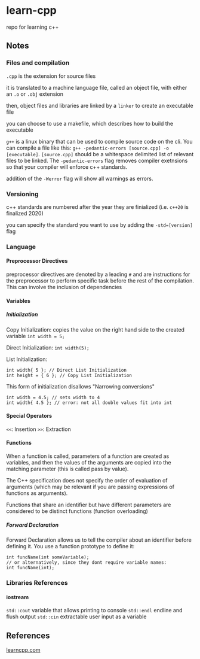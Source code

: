 # learn-cpp
repo for learning c++

## Notes
### Files and compilation
`.cpp` is the extension for source files

it is translated to a machine language file, called an object file, with either an `.o` or `.obj` extension

then, object files and libraries are linked by a `linker` to create an executable file

you can choose to use a makefile, which describes how to build the executable

`g++` is a linux binary that can be used to compile source code on the cli. You can compile a file like this: `g++ -pedantic-errors [source.cpp] -o [executable]`. `[source.cpp]` should be a whitespace delimited list of relevant files to be linked. The `-pedantic-errors` flag removes compiler exetnsions so that your compiler will enforce c++ standards.

addition of the `-Werror` flag will show all warnings as errors.

### Versioning
c++ standards are numbered after the year they are finialized (i.e. `c++20` is finalized 2020)

you can specify the standard you want to use by adding the `-std=[version]` flag

### Language
#### Preprocessor Directives
preprocessor directives are denoted by a leading `#` and are instructions for the preprocessor to perform specific task before the rest of the compilation. This can involve the inclusion of dependencies
#### Variables
##### Initialization
Copy Initialization: copies the value on the right hand side to the created variable
`int width = 5;`

Direct Initialization: 
`int width(5);`

List Initialization:
```
int width{ 5 }; // Direct List Initialization
int height = { 6 }; // Copy List Initialization
```
This form of initialization disallows "Narrowing conversions"
```
int width = 4.5; // sets width to 4
int width{ 4.5 }; // error: not all double values fit into int
```
#### Special Operators
`<<`: Insertion
`>>`: Extraction

#### Functions
When a function is called, parameters of a function are created as variables, and then the values of the arguments are copied into the matching parameter (this is called pass by value).

The C++ specification does not specify the order of evaluation of arguments (which may be relevant if you are passing expressions of functions as arguments).

Functions that share an identifier but have different parameters are considered to be distinct functions (function overloading)

##### Forward Declaration
Forward Declaration allows us to tell the compiler about an identifier before defining it. You use a function prototype to define it:
```
int funcName(int someVariable);
// or alternatively, since they dont require variable names:
int funcName(int);
```


### Libraries References
#### iostream
`std::cout` variable that allows printing to console
`std::endl` endline and flush output
`std::cin` extractable user input as a variable

## References
[learncpp.com](https://www.learncpp.com/)
